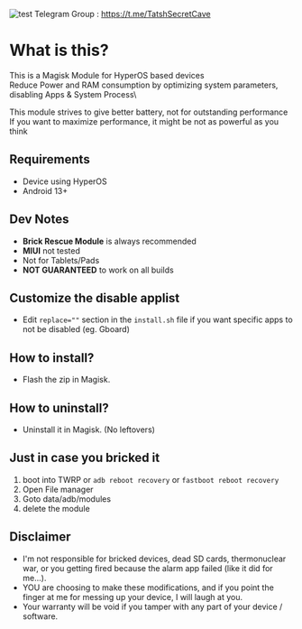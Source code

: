 ![test](https://github.com/user-attachments/assets/5cf75f24-5993-4e64-b3b2-328f30d4ff31)
Telegram Group : https://t.me/TatshSecretCave

# What is this?
This is a Magisk Module for HyperOS based devices\
Reduce Power and RAM consumption by optimizing system parameters, disabling Apps & System Process\

This module strives to give better battery, not for outstanding performance\
If you want to maximize performance, it might be not as powerful as you think

## Requirements
- Device using HyperOS
- Android 13+

## Dev Notes
- **Brick Rescue Module** is always recommended
- **MIUI** not tested
- Not for Tablets/Pads
- **NOT GUARANTEED** to work on all builds

## Customize the disable applist
- Edit `replace=""` section in the `install.sh` file if you want specific apps to not be disabled (eg. Gboard)

## How to install?
- Flash the zip in Magisk.

## How to uninstall?
- Uninstall it in Magisk. (No leftovers)

## Just in case you bricked it
1. boot into TWRP or `adb reboot recovery` or `fastboot reboot recovery`
2. Open File manager
3. Goto data/adb/modules
4. delete the module

## Disclaimer
* I'm not responsible for bricked devices, dead SD cards, thermonuclear war, or you getting fired because the alarm app failed (like it did for me...).
* YOU are choosing to make these modifications, and if you point the finger at me for messing up your device, I will laugh at you.
* Your warranty will be void if you tamper with any part of your device / software.
